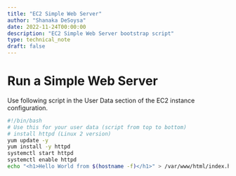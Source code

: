```yaml
---
title: "EC2 Simple Web Server"
author: "Shanaka DeSoysa"
date: 2022-11-24T00:00:00
description: "EC2 Simple Web Server bootstrap script"
type: technical_note
draft: false
---
```


# Run a Simple Web Server

Use following script in the User Data section of the EC2 instance configuration.

```bash
#!/bin/bash
# Use this for your user data (script from top to bottom)
# install httpd (Linux 2 version)
yum update -y
yum install -y httpd
systemctl start httpd
systemctl enable httpd
echo "<h1>Hello World from $(hostname -f)</h1>" > /var/www/html/index.html
```
